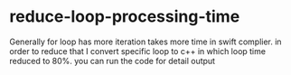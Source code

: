 # reduce-loop-processing-time
Generally for loop has more iteration takes more time in swift complier. in order to reduce that I convert specific loop to c++ in which loop time reduced to 80%. you can run the code for detail output
